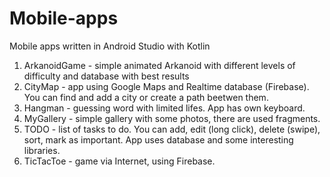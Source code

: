 # Mobile-apps
Mobile apps written in Android Studio with Kotlin
1. ArkanoidGame - simple animated Arkanoid with different levels of difficulty and database with best results
2. CityMap - app using Google Maps and Realtime database (Firebase). You can find and add a city or create a path beetwen them.
3. Hangman - guessing word with limited lifes. App has own keyboard.
4. MyGallery - simple gallery with some photos, there are used fragments.
5. TODO - list of tasks to do. You can add, edit (long click), delete (swipe), sort, mark as important. App uses database and some interesting libraries.
6. TicTacToe - game via Internet, using Firebase.
